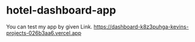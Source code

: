 # hotel-dashboard-app
You can test my app by given Link.
https://dashboard-k8z3puhga-kevins-projects-026b3aa6.vercel.app
